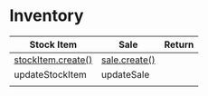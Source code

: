 # Inventory

|Stock Item  | Sale        | Return |
|----------|-------------|-------------|
| [stockItem.create()](api/stockItem/stockItem.spec.js#L11) | [sale.create()](api/sale/sale.spec.js#L11) |               |        |
|  updateStockItem       | updateSale  |             |                |        |
|        |               |             |             |        |                |
